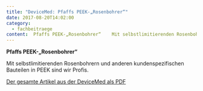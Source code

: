 ```yaml
---
title: "DeviceMed: Pfaffs PEEK-„Rosenbohrer“"
date: 2017-08-20T14:02:00
category:
  - fachbeitraege
content:  Pfaffs PEEK-„Rosenbohrer“    Mit selbstlimitierenden Rosenbohrern und anderen kundenspezifischen Bauteilen in PEEK sind wir Profis.    Der gesamte Artikel aus der DeviceMed als PDF 
---
```

**Pfaffs PEEK-„Rosenbohrer“**

Mit selbstlimitierenden Rosenbohrern und anderen kundenspezifischen Bauteilen in PEEK sind wir Profis.

[Der gesamte Artikel aus der DeviceMed als PDF](https://pfaffgmbh.com/downloads/PEEK%5F2017.pdf)